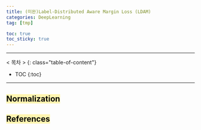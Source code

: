 ```yaml
---
title: (미완)Label-Distributed Aware Margin Loss (LDAM)
categories: DeepLearning
tag: [tmp]

toc: true
toc_sticky: true
---
```


---
< 목차 >
{: class="table-of-content"}
* TOC
{:toc}
---

## <mark style='background-color: #fff5b1'> Normalization </mark>

## <mark style='background-color: #fff5b1'> References </mark>


